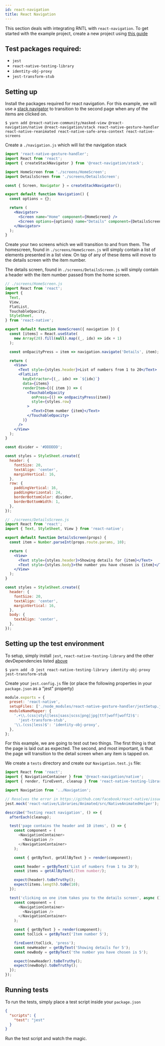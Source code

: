 ```yaml
---
id: react-navigation
title: React Navigation
---
```


This section deals with integrating RNTL with `react-navigation`. To get started with the example project, create a new project using [this guide](https://reactnative.dev/docs/environment-setup)

## Test packages required:

- `jest`
- `react-native-testing-library`
- `identity-obj-proxy`
- `jest-transform-stub`

## Setting up

Install the packages required for react navigation. For this example, we will use a [stack navigator](https://reactnavigation.org/docs/stack-navigator/) to transition to the second page when any of the items are clicked on.

```
$ yarn add @react-native-community/masked-view @react-navigation/native @react-navigation/stack react-native-gesture-handler react-native-reanimated react-native-safe-area-context react-native-screens
```

Create a `./navigation.js` which will list the navigation stack

```jsx
import 'react-native-gesture-handler';
import React from 'react';
import { createStackNavigator } from '@react-navigation/stack';

import HomeScreen from './screens/HomeScreen';
import DetailsScreen from './screens/DetailsScreen';

const { Screen, Navigator } = createStackNavigator();

export default function Navigation() {
  const options = {};

  return (
    <Navigator>
      <Screen name="Home" component={HomeScreen} />
      <Screen options={options} name="Details" component={DetailsScreen} />
    </Navigator>
  );
}
```

Create your two screens which we will transition to and from them. The homescreen, found in `./screens/HomeScreen.js` will simply contain a list of elements presented in a list view. On tap of any of these items will move to the details screen with the item number.

The details screen, found in `./screens/DetailsScreen.js` will simply contain a header with the item number passed from the home screen.

```jsx
// ./screens/HomeScreen.js
import React from 'react';
import {
  Text,
  View,
  FlatList,
  TouchableOpacity,
  StyleSheet,
} from 'react-native';

export default function HomeScreen({ navigation }) {
  const [items] = React.useState(
    new Array(20).fill(null).map((_, idx) => idx + 1)
  );

  const onOpacityPress = item => navigation.navigate('Details', item);

  return (
    <View>
      <Text style={styles.header}>List of numbers from 1 to 20</Text>
      <FlatList
        keyExtractor={(_, idx) => `${idx}`}
        data={items}
        renderItem={({ item }) => (
          <TouchableOpacity
            onPress={() => onOpacityPress(item)}
            style={styles.row}
          >
            <Text>Item number {item}</Text>
          </TouchableOpacity>
        )}
      />
    </View>
  );
}

const divider = '#DDDDDD';

const styles = StyleSheet.create({
  header: {
    fontSize: 20,
    textAlign: 'center',
    marginVertical: 16,
  },
  row: {
    paddingVertical: 16,
    paddingHorizontal: 24,
    borderBottomColor: divider,
    borderBottomWidth: 1,
  },
});
```

```jsx
// ./screens/DetailsScreen.js
import React from 'react';
import { Text, StyleSheet, View } from 'react-native';

export default function DetailsScreen(props) {
  const item = Number.parseInt(props.route.params, 10);

  return (
    <View>
      <Text style={styles.header}>Showing details for {item}</Text>
      <Text style={styles.body}>the number you have chosen is {item}</Text>
    </View>
  );
}

const styles = StyleSheet.create({
  header: {
    fontSize: 20,
    textAlign: 'center',
    marginVertical: 16,
  },
  body: {
    textAlign: 'center',
  },
});
```

## Setting up the test environment

To setup, simply install `jest`, `react-native-testing-library` and the other devDependencies listed [above](#test-packages-required)

```
$ yarn add -D jest react-native-testing-library identity-obj-proxy jest-transform-stub
```

Create your `jest.config.js` file (or place the following properties in your `package.json` as a "jest" property)

```js
module.exports = {
  preset: 'react-native',
  setupFiles: ['./node_modules/react-native-gesture-handler/jestSetup.js'],
  moduleNameMapper: {
    '.+\\.(css|styl|less|sass|scss|png|jpg|ttf|woff|woff2)$':
      'jest-transform-stub',
    '\\.(css|less)$': 'identity-obj-proxy',
  },
};
```

For this example, we are going to test out two things. The first thing is that the page is laid out as expected. The second, and most important, is that the page will transition to the detail screen when any item is tapped on.

We create a `tests` directory and create our `Navigation.test.js` file:

```js
import React from 'react';
import { NavigationContainer } from '@react-navigation/native';
import { render, fireEvent, cleanup } from 'react-native-testing-library';

import Navigation from '../Navigation';

// Resolves the error in https://github.com/facebook/react-native/issues/11094#issuecomment-263240420
jest.mock('react-native/Libraries/Animated/src/NativeAnimatedHelper');

describe('Testing react navigation', () => {
  afterEach(cleanup);

  test('page contains the header and 10 items', () => {
    const component = (
      <NavigationContainer>
        <Navigation />
      </NavigationContainer>
    );

    const { getByText, getAllByText } = render(component);

    const header = getByText('List of numbers from 1 to 20');
    const items = getAllByText(/Item number/);

    expect(header).toBeTruthy();
    expect(items.length).toBe(10);
  });

  test('clicking on one item takes you to the details screen', async () => {
    const component = (
      <NavigationContainer>
        <Navigation />
      </NavigationContainer>
    );

    const { getByText } = render(component);
    const toClick = getByText('Item number 5');

    fireEvent(toClick, 'press');
    const newHeader = getByText('Showing details for 5');
    const newBody = getByText('the number you have chosen is 5');

    expect(newHeader).toBeTruthy();
    expect(newBody).toBeTruthy();
  });
});
```

## Running tests

To run the tests, simply place a test script inside your `package.json`

```json
{
  "scripts": {
    "test": "jest"
  }
}
```

Run the test script and watch the magic.
